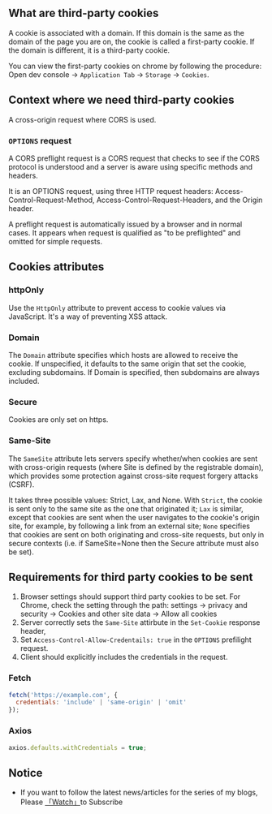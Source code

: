 ## What are third-party cookies

A cookie is associated with a domain. If this domain is the same as the domain of the page you are on, the cookie is called a first-party cookie. If the domain is different, it is a third-party cookie.

You can view the first-party cookies on chrome by following the procedure: Open dev console -> `Application Tab` -> `Storage` -> `Cookies`.

## Context where we need third-party cookies

A cross-origin request where CORS is used. 

### `OPTIONS` request

A CORS preflight request is a CORS request that checks to see if the CORS protocol is understood and a server is aware using specific methods and headers.

It is an OPTIONS request, using three HTTP request headers: Access-Control-Request-Method, Access-Control-Request-Headers, and the Origin header.

A preflight request is automatically issued by a browser and in normal cases. It appears when request is qualified as "to be preflighted" and omitted for simple requests.

## Cookies attributes

### httpOnly

Use the `HttpOnly` attribute to prevent access to cookie values via JavaScript. It's a way of preventing XSS attack.

### Domain

The `Domain` attribute specifies which hosts are allowed to receive the cookie. If unspecified, it defaults to the same origin that set the cookie, excluding subdomains. If Domain is specified, then subdomains are always included.

### Secure

Cookies are only set on https.

### Same-Site

The `SameSite` attribute lets servers specify whether/when cookies are sent with cross-origin requests (where Site is defined by the registrable domain), which provides some protection against cross-site request forgery attacks (CSRF).

It takes three possible values: Strict, Lax, and None. With `Strict`, the cookie is sent only to the same site as the one that originated it; `Lax` is similar, except that cookies are sent when the user navigates to the cookie's origin site, for example, by following a link from an external site; `None` specifies that cookies are sent on both originating and cross-site requests, but only in secure contexts (i.e. if SameSite=None then the Secure attribute must also be set).

## Requirements for third party cookies to be sent

1. Browser settings should support third party cookies to be set. For Chrome, check the setting through the path: settings -> privacy and security -> Cookies and other site data -> Allow all cookies
2. Server correctly sets the `Same-Site` attirbute in the `Set-Cookie` response header, 
3. Set `Access-Control-Allow-Credentails: true` in the `OPTIONS` prefilight request.
4. Client should explicitly includes the credentials in the request.

### Fetch

```js
fetch('https://example.com', {
  credentials: 'include' | 'same-origin' | 'omit'
});
```

### Axios

```js
axios.defaults.withCredentials = true;
```

## Notice

* If you want to follow the latest news/articles for the series of my blogs, Please [「Watch」](https://github.com/n0ruSh/blogs/)to Subscribe
